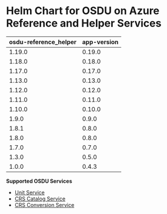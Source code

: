 # Helm Chart for OSDU on Azure Reference and Helper Services

| osdu-reference_helper  | app-version  |
| ---------------------- | ----------   |
| 1.19.0                 | 0.19.0       |
| 1.18.0                 | 0.18.0       |
| 1.17.0                 | 0.17.0       |
| 1.13.0                 | 0.13.0       |
| 1.12.0                 | 0.12.0       |
| 1.11.0                 | 0.11.0       |
| 1.10.0                 | 0.10.0       |
| 1.9.0                  | 0.9.0        |
| 1.8.1                  | 0.8.0        |
| 1.8.0                  | 0.8.0        |
| 1.7.0                  | 0.7.0        |
| 1.3.0                  | 0.5.0        |
| 1.0.0                  | 0.4.3        |

__Supported OSDU Services__

- [Unit Service](https://community.opengroup.org/osdu/platform/system/reference/unit-service)
- [CRS Catalog Service](https://community.opengroup.org/osdu/platform/system/reference/crs-catalog-service)
- [CRS Conversion Service](https://community.opengroup.org/osdu/platform/system/reference/crs-conversion-service)
